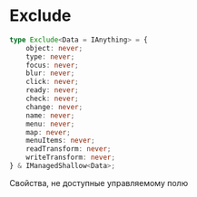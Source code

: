 # Exclude

```ts
type Exclude<Data = IAnything> = {
    object: never;
    type: never;
    focus: never;
    blur: never;
    click: never;
    ready: never;
    check: never;
    change: never;
    name: never;
    menu: never;
    map: never;
    menuItems: never;
    readTransform: never;
    writeTransform: never;
} & IManagedShallow<Data>;
```

Свойства, не доступные управляемому полю
